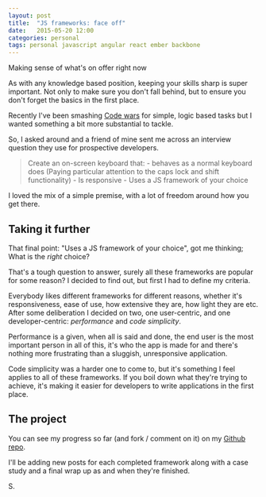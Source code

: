 ```yaml
---
layout: post
title:  "JS frameworks: face off"
date:   2015-05-20 12:00
categories: personal
tags: personal javascript angular react ember backbone
---
```

<p class="post__excerpt">Making sense of what's on offer right now</p>

<section>

As with any knowledge based position, keeping your skills sharp is super important. Not only to make sure you don't fall behind, but to ensure you don't forget the basics in the first place.

Recently I've been smashing [Code wars](http://www.codewars.com/) for simple, logic based tasks but I wanted something a bit more substantial to tackle.

So, I asked around and a friend of mine sent me across an interview question they use for prospective developers.

<blockquote>
Create an on-screen keyboard that:
- behaves as a normal keyboard does (Paying particular attention to the caps lock and shift functionality)
- Is responsive
- Uses a JS framework of your choice
</blockquote>

I loved the mix of a simple premise, with a lot of freedom around how you get there.

</section>

<section>

## Taking it further

That final point: "Uses a JS framework of your choice", got me thinking; What is the *right* choice?

That's a tough question to answer, surely all these frameworks are popular for some reason? I decided to find out, but first I had to define my criteria.

Everybody likes different frameworks for different reasons, whether it's responsiveness, ease of use, how extensive they are, how light they are etc. After some deliberation I decided on two, one user-centric, and one developer-centric: *performance* and *code simplicity*.

Performance is a given, when all is said and done, the end user is the most important person in all of this, it's who the app is made for and there's nothing more frustrating than a sluggish, unresponsive application.

Code simplicity was a harder one to come to, but it's something I feel applies to all of these frameworks. If you boil down what they're trying to achieve, it's making it easier for developers to write applications in the first place.

</section>

<section>

## The project

You can see my progress so far (and fork / comment on it) on my [Github repo](https://github.com/ShaunYearStrong/framework-keyboards).

I'll be adding new posts for each completed framework along with a case study and a final wrap up as and when they're finished.

</section>


<p class="post__signature">S.</p>
